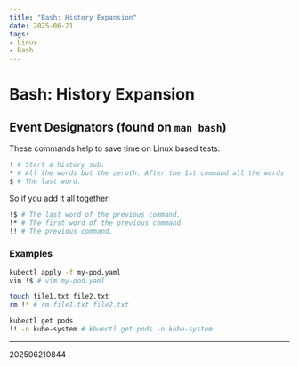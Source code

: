 ```yaml
---
title: "Bash: History Expansion"
date: 2025-06-21
tags:
- Linux
- Bash
---
```


# Bash: History Expansion

## Event Designators (found on `man bash`)

These commands help to save time on Linux based tests:

```bash
! # Start a history sub.
* # All the words but the zeroth. After the 1st command all the words
$ # The last word.
```

So if you add it all together:
```bash
!$ # The last word of the previous command.
!* # The first word of the previous command.
!! # The previous command.
```

### Examples

```bash
kubectl apply -f my-pod.yaml 
vim !$ # vim my-pod.yaml

touch file1.txt file2.txt
rm !* # rm file1.txt file2.txt

kubectl get pods
!! -n kube-system # kbuectl get pods -n kube-system
```

---


202506210844
